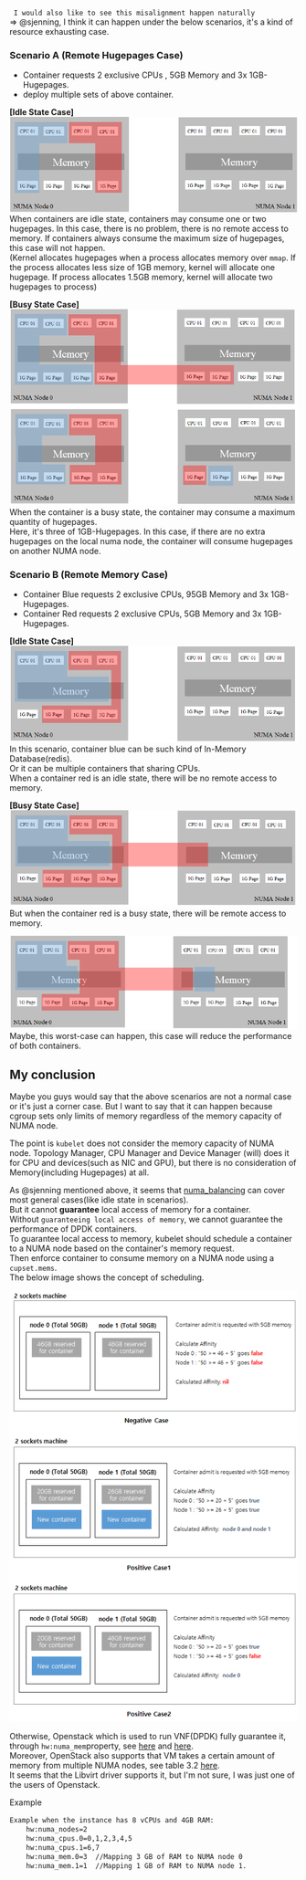 ` I would also like to see this misalignment happen naturally`  
=> @sjenning, I think it can happen under the below scenarios, it's a kind of resource exhausting case.

### Scenario A (Remote Hugepages Case)
- Container requests 2 exclusive CPUs , 5GB Memory and 3x 1GB-Hugepages.
- deploy multiple sets of above container.

**[Idle State Case]**
![001](https://raw.githubusercontent.com/bg-chun/kep-draft/master/scenario-a-001.png)
When containers are idle state, containers may consume one or two hugepages.
In this case, there is no problem, there is no remote access to memory.
If containers always consume the maximum size of hugepages, this case will not happen.  
(Kernel allocates hugepages when a process allocates memory over `mmap`.
If the process allocates less size of 1GB memory, kernel will allocate one hugepage.
If process allocates 1.5GB memory, kernel will allocate two hugepages to process)

**[Busy State Case]**
![002](https://raw.githubusercontent.com/bg-chun/kep-draft/master/scenario-a-002.png)
When the container is a busy state, the container may consume a maximum quantity of hugepages.  
Here, it's three of 1GB-Hugepages.
In this case, if there are no extra hugepages on the local numa node, the container will consume hugepages on another NUMA node.

### Scenario B (Remote Memory Case)
- Container Blue requests 2 exclusive CPUs, 95GB Memory and 3x 1GB-Hugepages.
- Container Red requests 2 exclusive CPUs, 5GB Memory and 3x 1GB-Hugepages.

**[Idle State Case]**
![003](https://raw.githubusercontent.com/bg-chun/kep-draft/master/scenario-a-003.png)  
In this scenario, container blue can be such kind of In-Memory Database(redis).  
Or it can be multiple containers that sharing CPUs.  
When a container red is an idle state, there will be no remote access to memory.

**[Busy State Case]**
![004](https://raw.githubusercontent.com/bg-chun/kep-draft/master/scenario-a-004.png)  
But when the container red is a busy state, there will be remote access to memory.

![005](https://raw.githubusercontent.com/bg-chun/kep-draft/master/scenario-a-005.png)
Maybe, this worst-case can happen, this case will reduce the performance of both containers.

## My conclusion
Maybe you guys would say that the above scenarios are not a normal case or it's just a corner case.
But I want to say that it can happen because cgroup sets only limits of memory regardless of the memory capacity of NUMA node.

The point is `kubelet` does not consider the memory capacity of NUMA node.
Topology Manager, CPU Manager and Device Manager (will) does it for CPU and devices(such as NIC and GPU), but there is no consideration of Memory(including Hugepages) at all.

As @sjenning mentioned above, it seems that [numa_balancing](https://access.redhat.com/documentation/en-us/red_hat_enterprise_linux/7/html/virtualization_tuning_and_optimization_guide/sect-virtualization_tuning_optimization_guide-numa-auto_numa_balancing) can cover most general cases(like idle state in scenarios).  
But it cannot **guarantee** local access of memory for a container.  
Without `guaranteeing local access of memory`, we cannot guarantee the performance of DPDK containers.  
To guarantee local access to memory, kubelet should schedule a container to a NUMA node based on the container's memory request.  
Then enforce container to consume memory on a NUMA node using a `cupset.mems`.  
The below image shows the concept of scheduling.  

![concept-of-scheduling](https://raw.githubusercontent.com/bg-chun/kep-draft/master/concept-of-scheduling.png)


Otherwise, Openstack which is used to run VNF(DPDK) fully guarantee it, through `hw:numa_mem`property, see [here](https://docs.openstack.org/nova/rocky/admin/cpu-topologies.html#customizing-instance-numa-placement-policies) and [here](https://docs.openstack.org/nova/rocky/user/flavors.html#extra-specs).  
Moreover, OpenStack also supports that VM takes a certain amount of memory from multiple NUMA nodes, see table 3.2 [here](https://access.redhat.com/documentation/en-us/red_hat_enterprise_linux_openstack_platform/7/html/instances_and_images_guide/ch-manage_instances#section-update-flavor-metadata).  
It seems that the Libvirt driver supports it, but I'm not sure, I was just one of the users of Openstack.

Example
``` 
Example when the instance has 8 vCPUs and 4GB RAM:
    hw:numa_nodes=2
    hw:numa_cpus.0=0,1,2,3,4,5
    hw:numa_cpus.1=6,7
    hw:numa_mem.0=3  //Mapping 3 GB of RAM to NUMA node 0
    hw:numa_mem.1=1  //Mapping 1 GB of RAM to NUMA node 1. 
```
